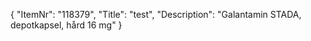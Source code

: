 {
  "ItemNr": "118379",
  "Title": "test",
  "Description": "Galantamin STADA, depotkapsel, hård 16 mg"
}